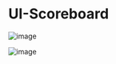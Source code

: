 ﻿# UI-Scoreboard

![image](https://user-images.githubusercontent.com/59821534/213472448-2e2a687a-610d-4c6a-82e7-48e2bdeb075c.png)

![image](https://user-images.githubusercontent.com/59821534/214063723-0738ba01-b099-4253-980b-9951bae19356.png)

